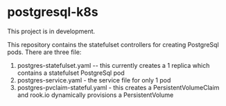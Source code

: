# postgresql-k8s
This project is in development.

This repository contains the statefulset controllers for creating PostgreSql pods.
There are three file:
1. postgres-statefulset.yaml -- this currently creates a 1 replica which contains a statefulset PostgreSql pod
2. postgres-service.yaml - the service file for only 1 pod
3. postgres-pvclaim-stateful.yaml - this creates a PersistentVolumeClaim and rook.io dynamically provisions a PersistentVolume

